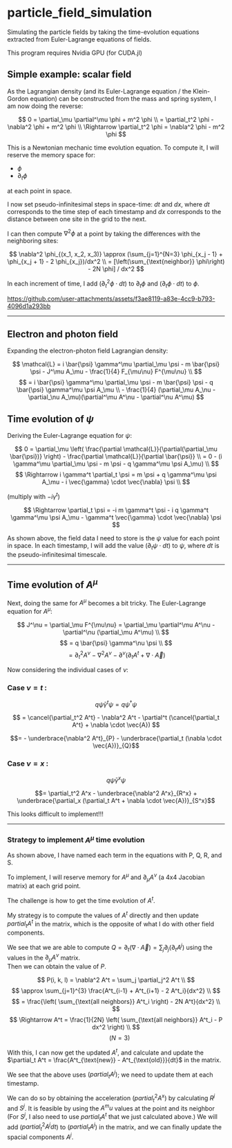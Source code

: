 # particle_field_simulation

Simulating the particle fields by taking the time-evolution equations extracted from Euler-Lagrange equations of fields.

This program requires Nvidia GPU (for CUDA.jl)


## Simple example: scalar field

As the Lagrangian density (and its Euler-Lagrange equation / the Klein-Gordon equation) can be constructed from the mass and spring system, I am now doing the reverse:

$$
0 = \partial_\mu \partial^\mu \phi + m^2 \phi \\
= \partial_t^2 \phi - \nabla^2 \phi + m^2 \phi \\
\Rightarrow \partial_t^2 \phi = \nabla^2 \phi - m^2 \phi
$$

This is a Newtonian mechanic time evolution equation. To compute it, I will reserve the memory space for:

- $` \phi `$
- $` \partial_t \phi `$

at each point in space.  

I now set pseudo-infinitesimal steps in space-time: $` dt `$ and $` dx `$, where $` dt `$ corresponds to the time step of each timestamp and $` dx `$ corresponds to the distance between one site in the grid to the next.

I can then compute $` \nabla^2 \phi `$ at a point by taking the differences with the neighboring sites:

$$
\nabla^2 \phi_{(x_1, x_2, x_3)} \approx (\sum_{j=1}^{N=3} \phi_{x_j - 1} + \phi_{x_j + 1} - 2 \phi_{x_j})/dx^2 \\
= [\left(\sum_{\text{neighbor}} \phi\right) - 2N \phi] / dx^2
$$

In each increment of time, I add $` (\partial_t^2 \phi \cdot dt) `$ to $` \partial_t \phi `$ and $` (\partial_t \phi \cdot dt) `$ to $` \phi `$.

https://github.com/user-attachments/assets/f3ae8119-a83e-4cc9-b793-4096d1a293bb

---

## Electron and photon field

Expanding the electron-photon field Lagrangian density:

$$
\mathcal{L} = i \bar{\psi} \gamma^\mu \partial_\mu \psi - m \bar{\psi} \psi - J^\mu A_\mu - \frac{1}{4} F_{\mu\nu} F^{\mu\nu} \\
$$
$$
= i \bar{\psi} \gamma^\mu \partial_\mu \psi - m \bar{\psi} \psi - q \bar{\psi} \gamma^\mu \psi A_\mu \\ - \frac{1}{4} (\partial_\mu A_\nu - \partial_\nu A_\mu)(\partial^\mu A^\nu - \partial^\nu A^\mu)
$$


## Time evolution of $` \psi `$

Deriving the Euler-Lagrange equation for $` \psi `$:

$$
0 = \partial_\mu \left( \frac{\partial \mathcal{L}}{\partial(\partial_\mu \bar{\psi})} \right) - \frac{\partial \mathcal{L}}{\partial \bar{\psi}} \\
= 0 - (i \gamma^\mu \partial_\mu \psi - m \psi - q \gamma^\mu \psi A_\mu) \\
$$
$$
\Rightarrow i \gamma^t \partial_t \psi = m \psi + q \gamma^\mu \psi A_\mu - i \vec{\gamma} \cdot \vec{\nabla} \psi \\
$$

(multiply with $` -i \gamma^t`$)

$$
\Rightarrow \partial_t \psi = -i m \gamma^t \psi - i q \gamma^t \gamma^\mu \psi A_\mu - \gamma^t \vec{\gamma} \cdot \vec{\nabla} \psi
$$

As shown above, the field data I need to store is the $` \psi `$ value for each point in space. In each timestamp, I will add the value $` (\partial_t \psi \cdot dt) `$ to $` \psi `$, where $` dt `$ is the pseudo-infinitesimal timescale.

---

## Time evolution of $` A^\mu `$

Next, doing the same for $` A^\mu `$ becomes a bit tricky. The Euler-Lagrange equation for $` A^\mu `$:

$$
J^\nu = \partial_\mu F^{\mu\nu} = \partial_\mu \partial^\mu A^\nu - \partial^\nu (\partial_\mu A^\mu) \\
$$
$$
= q \bar{\psi} \gamma^\nu \psi \\
$$
$$
= \partial_t^2 A^\nu - \nabla^2 A^\nu - \partial^\nu (\partial_t A^t + \nabla \cdot \vec{A})
$$

Now considering the individual cases of $` \nu `$:

### Case $` \nu = t `$ :

$$
q \bar{\psi} \gamma^t \psi = q \psi^\dagger \psi 
$$

$$
= \cancel{\partial_t^2 A^t} - \nabla^2 A^t - \partial^t (\cancel{\partial_t A^t} + \nabla \cdot \vec{A})
$$

```math
= - \underbrace{\nabla^2 A^t}_{P} - \underbrace{\partial_t (\nabla \cdot \vec{A})}_{Q}
```

### Case $` \nu = x `$ :

$$
q \bar{\psi} \gamma^x \psi 
$$

```math
= \partial_t^2 A^x - \underbrace{\nabla^2 A^x}_{R^x} + \underbrace{\partial_x (\partial_t A^t + \nabla \cdot \vec{A})}_{S^x}
```

This looks difficult to implement!!!

---

### Strategy to implement $` A^\mu `$ time evolution

As shown above, I have named each term in the equations with P, Q, R, and S.

To implement, I will reserve memory for $` A^\mu `$ and $` \partial_\mu A^\nu `$ (a 4x4 Jacobian matrix) at each grid point.

The challenge is how to get the time evolution of $` A^t `$.

My strategy is to compute the values of $`A^t`$ directly and then update $`partial_t A^t`$ in the matrix, which is the opposite of what I do with other field components.

We see that we are able to compute $` Q = \partial_t (\nabla \cdot \vec{A}) = \sum_j \partial_j (\partial_t A^j) `$ using the values in the $` \partial_\mu A^\nu `$ matrix.  
Then we can obtain the value of $` P `$.

$$
P(i, k, l) = \nabla^2 A^t = \sum_j \partial_j^2 A^t \\
$$
$$
\approx \sum_{j=1}^{3} \frac{A^t_{i-1} + A^t_{i+1} - 2 A^t_i}{dx^2} \\
$$
$$
= \frac{\left( \sum_{\text{all neighbors}} A^t_i \right) - 2N A^t}{dx^2} \\
$$
$$
\Rightarrow A^t = \frac{1}{2N} \left( \sum_{\text{all neighbors}} A^t_i - P dx^2 \right) \\
$$
$$
\quad (N = 3)
$$

With this, I can now get the updated $` A^t `$, and calculate and update the $`\partial_t A^t = \frac{A^t_{\text{new}} - A^t_{\text{old}}}{dt}`$ in the matrix.

We see that the above uses $`(partial_t A^j)`$; we need to update them at each timestamp.

We can do so by obtaining the acceleration $`(partial_t^2 A^x)`$ by calculating $R^j$ and $S^j$. It is feasible by using the $`A^mu`$ values at the point and its neighbor (For $`S^j`$, I also need to use $`partial_t A^t`$  that we just calculated above.)
We will add ($`partial_t^2 A^j dt`$) to ($`partial_t A^j`$) in the matrix, and we can finally update the spacial components $`A^j`$.

